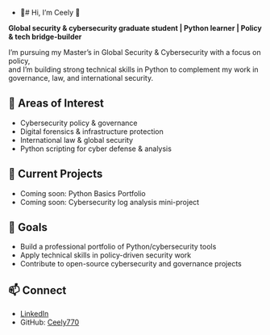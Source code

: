 - 👋# Hi, I’m Ceely 👋

**Global security & cybersecurity graduate student | Python learner | Policy & tech bridge-builder**

I’m pursuing my Master’s in Global Security & Cybersecurity with a focus on policy,  
and I’m building strong technical skills in Python to complement my work in governance, law, and international security.  

## 🔐 Areas of Interest
- Cybersecurity policy & governance  
- Digital forensics & infrastructure protection  
- International law & global security  
- Python scripting for cyber defense & analysis  

## 📂 Current Projects
- Coming soon: Python Basics Portfolio  
- Coming soon: Cybersecurity log analysis mini-project  

## 🎯 Goals
- Build a professional portfolio of Python/cybersecurity tools  
- Apply technical skills in policy-driven security work  
- Contribute to open-source cybersecurity and governance projects  

## 📫 Connect
- [LinkedIn](www.linkedin.com/in/cecilia-brachais-50748633a)  
- GitHub: [Ceely770](https://github.com/Ceely770)  


<!---
Ceely770/Ceely770 is a ✨ special ✨ repository because its `README.md` (this file) appears on your GitHub profile.
You can click the Preview link to take a look at your changes.
--->
